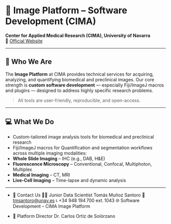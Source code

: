 # 🧬 Image Platform – Software Development (CIMA)

**Center for Applied Medical Research (CIMA), University of Navarra**  
🔗 [Official Website](https://cima.cun.es/en/research/technology-platforms/image-platforms/software-development)

---

## 🎯 Who We Are

The **Image Platform** at CIMA provides technical services for acquiring, analyzing, and quantifying biomedical and preclinical images. Our core strength is **custom software development** — especially Fiji/ImageJ macros and plugins — designed to address highly specific research problems.

> All tools are user-friendly, reproducible, and open-access.

---

## 💻 What We Do

-  Custom-tailored image analysis tools for biomedical and preclinical research  
-  Fiji/ImageJ macros for Quantification and segmentation workflows across multiple imaging modalities:
  -  **Whole Slide Imaging** – IHC (e.g., DAB, H&E)
  -  **Fluorescence Microscopy** – Conventional, Confocal, Multiphoton, Multiplex
  -  **Medical Imaging** – CT, MRI
  -  **Live-Cell Imaging** – Time-lapse and dynamic analysis

---

- 👥 Contact Us
  🧑‍💻 Junior Data Scientist
  Tomás Muñoz Santoro
  📧 tmsantoro@unav.es
  📞 +34 948 194 700 ext. 1043
  🌐 Software Development – CIMA Image Platform

- 🔬 Platform Director
Dr. Carlos Ortiz de Solórzano





